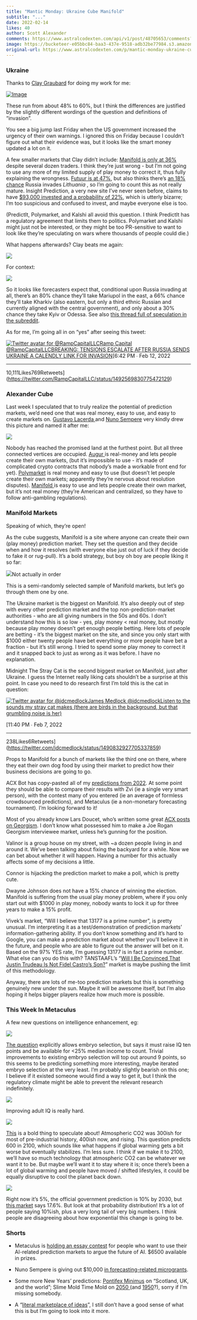 ```yaml
---
title: "Mantic Monday: Ukraine Cube Manifold"
subtitle: "..."
date: 2022-02-14
likes: 40
author: Scott Alexander
comments: https://www.astralcodexten.com/api/v1/post/48705653/comments?&all_comments=true
image: https://bucketeer-e05bbc84-baa3-437e-9518-adb32be77984.s3.amazonaws.com/public/images/66e9d961-c99e-444e-9936-47f930562b21_280x208.png
original-url: https://www.astralcodexten.com/p/mantic-monday-ukraine-cube-manifold
---
```

### Ukraine

Thanks to [Clay Graubard](https://twitter.com/ClayGraubard/status/1491759547291156481) for doing my work for me:

[![Image](https://substackcdn.com/image/fetch/w_1456,c_limit,f_auto,q_auto:good,fl_progressive:steep/https%3A%2F%2Fbucketeer-e05bbc84-baa3-437e-9518-adb32be77984.s3.amazonaws.com%2Fpublic%2Fimages%2Fe11f21bb-303f-4754-aadb-6d53ceb1e861_1998x1957.jpeg)](https://substackcdn.com/image/fetch/f_auto,q_auto:good,fl_progressive:steep/https%3A%2F%2Fbucketeer-e05bbc84-baa3-437e-9518-adb32be77984.s3.amazonaws.com%2Fpublic%2Fimages%2Fe11f21bb-303f-4754-aadb-6d53ceb1e861_1998x1957.jpeg)

These run from about 48% to 60%, but I think the differences are justified by the slightly different wordings of the question and definitions of “invasion”.

You see a big jump last Friday when the US government increased the urgency of their own warnings. I ignored this on Friday because I couldn’t figure out what their evidence was, but it looks like the smart money updated a lot on it.

A few smaller markets that Clay didn’t include: [Manifold is only at 36%](https://manifold.markets/Duncan/will-russia-invade-ukraine-before-t) despite several dozen traders. I think they’re just wrong - but I’m not going to use any more of my limited supply of play money to correct it, thus fully explaining the wrongness. [Futuur is at 47%](https://futuur.com/q/149987/will-russia-invade-ukrainian-territory-by-the-end-of-june), but also thinks there’s [an 18% chance](https://futuur.com/q/146595/will-russia-annex-any-part-of-the-lithuanian-territory-by-the-end-of-2022) Russia invades _Lithuania_ , so I’m going to count this as not really mature. Insight Prediction, a very new site I’ve never seen before, claims to have [$93,000 invested and a probability of 22%](https://insightprediction.codebnb.me/markets/129), which is utterly bizarre; I’m too suspicious and confused to invest, and maybe everyone else is too.

(PredictIt, Polymarket, and Kalshi all avoid this question. I think PredictIt has a regulatory agreement that limits them to politics. Polymarket and Kalshi might just not be interested, or they might be too PR-sensitive to want to look like they’re speculating on wars where thousands of people could die.)

What happens afterwards? Clay beats me again:

[![](https://substackcdn.com/image/fetch/w_1456,c_limit,f_auto,q_auto:good,fl_progressive:steep/https%3A%2F%2Fbucketeer-e05bbc84-baa3-437e-9518-adb32be77984.s3.amazonaws.com%2Fpublic%2Fimages%2F983ebd4c-28ea-48f8-9125-6ab8d9096d6d_511x310.png)](https://substackcdn.com/image/fetch/f_auto,q_auto:good,fl_progressive:steep/https%3A%2F%2Fbucketeer-e05bbc84-baa3-437e-9518-adb32be77984.s3.amazonaws.com%2Fpublic%2Fimages%2F983ebd4c-28ea-48f8-9125-6ab8d9096d6d_511x310.png)

For context:

[![](https://substackcdn.com/image/fetch/w_1456,c_limit,f_auto,q_auto:good,fl_progressive:steep/https%3A%2F%2Fbucketeer-e05bbc84-baa3-437e-9518-adb32be77984.s3.amazonaws.com%2Fpublic%2Fimages%2Fd76dd820-af14-4644-84f7-e4810e4e669e_410x289.png)](https://substackcdn.com/image/fetch/f_auto,q_auto:good,fl_progressive:steep/https%3A%2F%2Fbucketeer-e05bbc84-baa3-437e-9518-adb32be77984.s3.amazonaws.com%2Fpublic%2Fimages%2Fd76dd820-af14-4644-84f7-e4810e4e669e_410x289.png)

So it looks like forecasters expect that, conditional upon Russia invading at all, there’s an 80% chance they’ll take Mariupol in the east, a 66% chance they’ll take Kharkiv (also eastern, but only a third ethnic Russian and currently aligned with the central government), and only about a 30% chance they take Kyiv or Odessa. See also [this thread full of speculation in the subreddit](https://www.reddit.com/r/slatestarcodex/comments/sru30j/what_will_happen_if_russia_invades_ukraine/).

As for me, I’m going all in on “yes” after seeing this tweet:

[![Twitter avatar for @RampCapitalLLC](https://substackcdn.com/image/twitter_name/w_96/RampCapitalLLC.jpg)Ramp Capital @RampCapitalLLCBREAKING: TENSIONS ESCALATE AFTER RUSSIA SENDS UKRAINE A CALENDLY LINK FOR INVASION](https://twitter.com/RampCapitalLLC/status/1492569830775472129)[6:42 PM ∙ Feb 12, 2022

* * *

10,111Likes769Retweets](https://twitter.com/RampCapitalLLC/status/1492569830775472129)

### Alexander Cube

Last week I speculated that to truly realize the potential of prediction markets, we’d need one that was real money, easy to use, and easy to create markets on. [Gustavo Lacerda ](https://twitter.com/gusl/status/1491135346431901697)and [Nuno Sempere](https://twitter.com/NunoSempere/status/1491160480706031616) very kindly drew this picture and named it after me:

[![](https://substackcdn.com/image/fetch/w_1456,c_limit,f_auto,q_auto:good,fl_progressive:steep/https%3A%2F%2Fbucketeer-e05bbc84-baa3-437e-9518-adb32be77984.s3.amazonaws.com%2Fpublic%2Fimages%2F851b95c2-a103-43fc-8e6f-339468fa1469_485x320.png)](https://substackcdn.com/image/fetch/f_auto,q_auto:good,fl_progressive:steep/https%3A%2F%2Fbucketeer-e05bbc84-baa3-437e-9518-adb32be77984.s3.amazonaws.com%2Fpublic%2Fimages%2F851b95c2-a103-43fc-8e6f-339468fa1469_485x320.png)

Nobody has reached the promised land at the furthest point. But all three connected vertices are occupied. [Augur ](https://augur.net/)is real-money and lets people create their own markets, (but it’s impossible to use - it’s made of complicated crypto contracts that nobody’s made a workable front end for yet). [Polymarket](https://polymarket.com/) is real money and easy to use (but doesn’t let people create their own markets; apparently they’re nervous about resolution disputes). [Manifold ](https://manifold.markets/home)is easy to use and lets people create their own market, but it’s not real money (they’re American and centralized, so they have to follow anti-gambling regulations). 

### Manifold Markets

Speaking of which, they’re open!

As the cube suggests, Manifold is a site where anyone can create their own (play money) prediction market. They set the question and they decide when and how it resolves (with everyone else just out of luck if they decide to fake it or rug-pull). It’s a bold strategy, but boy oh boy are people liking it so far:

[![](https://substackcdn.com/image/fetch/w_1456,c_limit,f_auto,q_auto:good,fl_progressive:steep/https%3A%2F%2Fbucketeer-e05bbc84-baa3-437e-9518-adb32be77984.s3.amazonaws.com%2Fpublic%2Fimages%2Fcba2cb25-7980-446d-8050-499c35c4e56f_919x1017.png)](https://substackcdn.com/image/fetch/f_auto,q_auto:good,fl_progressive:steep/https%3A%2F%2Fbucketeer-e05bbc84-baa3-437e-9518-adb32be77984.s3.amazonaws.com%2Fpublic%2Fimages%2Fcba2cb25-7980-446d-8050-499c35c4e56f_919x1017.png)Not actually in order

This is a semi-randomly selected sample of Manifold markets, but let’s go through them one by one.

The Ukraine market is the biggest on Manifold. It’s also deeply out of step with every other prediction market and the top non-prediction-market authorities - who are all giving numbers in the 50s and 60s. I don’t understand how this is so low - yes, play money < real money, but mostly because play money doesn’t get enough people betting. Here lots of people are betting - it’s the biggest market on the site, and since you only start with $1000 either twenty people have bet everything or more people have bet a fraction - but it’s still wrong. I tried to spend some play money to correct it and it snapped back to just as wrong as it was before. I have no explanation.

Midnight The Stray Cat is the second biggest market on Manifold, just after Ukraine. I guess the Internet really liking cats shouldn’t be a surprise at this point. In case you need to do research first I’m told this is the cat in question:

[![Twitter avatar for @jdcmedlock](https://substackcdn.com/image/twitter_name/w_96/jdcmedlock.jpg)James Medlock @jdcmedlockListen to the sounds my stray cat makes (there are birds in the background, but that grumbling noise is her) ](https://twitter.com/jdcmedlock/status/1490832927705337859)

[11:40 PM ∙ Feb 7, 2022

* * *

238Likes6Retweets](https://twitter.com/jdcmedlock/status/1490832927705337859)

Props to Manifold for a bunch of markets like the third one on there, where they eat their own dog food by using their market to predict how their business decisions are going to go.

ACX Bot has copy-pasted all of my [predictions from 2022](https://astralcodexten.substack.com/p/predictions-for-2022-contest). At some point they should be able to compare their results with Zvi (ie a single very smart person), with the contest many of you entered (ie an average of formless crowdsourced predictions), and Metaculus (ie a non-monetary forecasting tournament). I’m looking forward to it!

Most of you already know Lars Doucet, who’s written some great [ACX posts on Georgism](https://astralcodexten.substack.com/p/your-book-review-progress-and-poverty). I don’t know what possessed him to make a Joe Rogan Georgism interviewee market, unless he’s gunning for the position.

Valinor is a group house on my street, with ~a dozen people living in and around it. We’ve been talking about fixing the backyard for a while. Now we can bet about whether it will happen. Having a number for this actually affects some of my decisions a little.

Connor is hijacking the prediction market to make a poll, which is pretty cute.

Dwayne Johnson does not have a 15% chance of winning the election. Manifold is suffering from the usual play money problem, where if you only start out with $1000 in play money, nobody wants to lock it up for three years to make a 15% profit.

Vivek’s market, “Will I believe that 13177 is a prime number”, is pretty unusual. I’m interpreting it as a test/demonstration of prediction markets’ information-gathering ability. If you don’t know something and it’s hard to Google, you can make a prediction market about whether you’ll believe it in the future, and people who are able to figure out the answer will bet on it. Based on the 97% YES rate, I’m guessing 13177 is in fact a prime number. What else can you do this with? TANSTAAFL’s “[Will I Be Convinced That Justin Trudeau Is Not Fidel Castro’s Son?](https://manifold.markets/KarlC/will-i-be-convinced-that-justin-tru)” market is maybe pushing the limit of this methodology.

Anyway, there are lots of me-too prediction markets but this is something genuinely new under the sun. Maybe it will be awesome itself, but I’m also hoping it helps bigger players realize how much more is possible.

### This Week In Metaculus

A few new questions on intelligence enhancement, eg:

[![](https://substackcdn.com/image/fetch/w_1456,c_limit,f_auto,q_auto:good,fl_progressive:steep/https%3A%2F%2Fbucketeer-e05bbc84-baa3-437e-9518-adb32be77984.s3.amazonaws.com%2Fpublic%2Fimages%2Fca419ec2-7b91-44cd-80b0-2aad1baa4c2f_766x166.png)](https://substackcdn.com/image/fetch/f_auto,q_auto:good,fl_progressive:steep/https%3A%2F%2Fbucketeer-e05bbc84-baa3-437e-9518-adb32be77984.s3.amazonaws.com%2Fpublic%2Fimages%2Fca419ec2-7b91-44cd-80b0-2aad1baa4c2f_766x166.png)

[The question](https://www.metaculus.com/questions/8515/by-2050-genetic-engineering-to-raise-iq/) explicitly allows embryo selection, but says it must raise IQ ten points and be available for <25% median income to count. Trivial improvements to existing embryo selection will top out around 9 points, so this seems to be predicting something more interesting, maybe iterated embryo selection at the very least. I’m probably slightly bearish on this one; I believe if it existed someone would find a way to get it, but I think the regulatory climate might be able to prevent the relevant research indefinitely.

[![](https://substackcdn.com/image/fetch/w_1456,c_limit,f_auto,q_auto:good,fl_progressive:steep/https%3A%2F%2Fbucketeer-e05bbc84-baa3-437e-9518-adb32be77984.s3.amazonaws.com%2Fpublic%2Fimages%2F1ff4f28d-1901-45f2-85bc-8f1c2120ecd1_770x187.png)](https://substackcdn.com/image/fetch/f_auto,q_auto:good,fl_progressive:steep/https%3A%2F%2Fbucketeer-e05bbc84-baa3-437e-9518-adb32be77984.s3.amazonaws.com%2Fpublic%2Fimages%2F1ff4f28d-1901-45f2-85bc-8f1c2120ecd1_770x187.png)

Improving adult IQ is really hard.

[![](https://substackcdn.com/image/fetch/w_1456,c_limit,f_auto,q_auto:good,fl_progressive:steep/https%3A%2F%2Fbucketeer-e05bbc84-baa3-437e-9518-adb32be77984.s3.amazonaws.com%2Fpublic%2Fimages%2F80e3383c-6f68-412a-ac90-ca63236bdb10_769x167.png)](https://substackcdn.com/image/fetch/f_auto,q_auto:good,fl_progressive:steep/https%3A%2F%2Fbucketeer-e05bbc84-baa3-437e-9518-adb32be77984.s3.amazonaws.com%2Fpublic%2Fimages%2F80e3383c-6f68-412a-ac90-ca63236bdb10_769x167.png)

[This](https://www.metaculus.com/questions/7801/co2-in-atmosphere-in-2100/) is a bold thing to speculate about! Atmospheric CO2 was 300ish for most of pre-industrial history, 400ish now, and rising. This question predicts 600 in 2100, which sounds like what happens if global warming gets a bit worse but eventually stabilizes. I’m less sure. I think if we make it to 2100, we’ll have so much technology that atmospheric CO2 can be whatever we want it to be. But maybe we’ll want it to stay where it is; once there’s been a lot of global warming and people have moved / shifted lifestyles, it could be equally disruptive to cool the planet back down. 

[![](https://substackcdn.com/image/fetch/w_1456,c_limit,f_auto,q_auto:good,fl_progressive:steep/https%3A%2F%2Fbucketeer-e05bbc84-baa3-437e-9518-adb32be77984.s3.amazonaws.com%2Fpublic%2Fimages%2F976d1b66-daee-43d1-948a-500e77ac5a2f_764x164.png)](https://substackcdn.com/image/fetch/f_auto,q_auto:good,fl_progressive:steep/https%3A%2F%2Fbucketeer-e05bbc84-baa3-437e-9518-adb32be77984.s3.amazonaws.com%2Fpublic%2Fimages%2F976d1b66-daee-43d1-948a-500e77ac5a2f_764x164.png)

Right now it’s 5%, the official government prediction is 10% by 2030, but [this market](https://www.metaculus.com/questions/7932/percentage-of-us-solar-energy-in-2030/) says 17.6%. But look at that probability distribution! It’s a lot of people saying 10%ish, plus a very long tail of very big numbers. I think people are disagreeing about how exponential this change is going to be.

### Shorts

  * Metaculus is [holding an essay contest](https://www.lesswrong.com/posts/j5shgF5LJC75GoXrt/metaculus-launches-contest-for-essays-with-quantitative) for people who want to use their AI-related prediction markets to argue the future of AI. $6500 available in prizes.

  * Nuno Sempere is giving out $10,000 [in forecasting-related microgrants](https://forum.effectivealtruism.org/posts/oqFa8obfyEmvD79Jn/we-are-giving-usd10k-as-forecasting-micro-grants).

  * Some more New Years’ predictions: [Pontifex Minimus](https://pontifex.substack.com/p/predictions-for-2022) on “Scotland, UK, and the world”; Slime Mold Time Mold on [2050 ](https://slimemoldtimemold.com/2022/01/01/predictions-for-2050/)(and [1950](https://slimemoldtimemold.com/2022/02/01/predictions-for-1950/)?), sorry if I’m missing somebody.

  * A “[literal marketplace of ideas](https://ideamarket.io/)”, I still don’t have a good sense of what this is but I’m going to look into it more.



